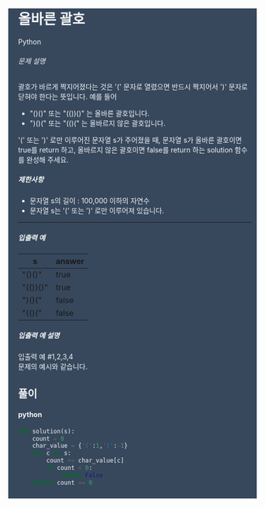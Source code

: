 <div style="background-color: #37485D !important; color:whitesmoke; padding:0 10px 10px 20px">

# 올바른 괄호

Python

###### 문제 설명

괄호가 바르게 짝지어졌다는 것은 '(' 문자로 열렸으면 반드시 짝지어서 ')' 문자로 닫혀야 한다는 뜻입니다. 예를 들어

-   "()()" 또는 "(())()" 는 올바른 괄호입니다.
-   ")()(" 또는 "(()(" 는 올바르지 않은 괄호입니다.

'(' 또는 ')' 로만 이루어진 문자열 s가 주어졌을 때, 문자열 s가 올바른 괄호이면 true를 return 하고, 올바르지 않은 괄호이면 false를 return 하는 solution 함수를 완성해 주세요.

##### 제한사항

-   문자열 s의 길이 : 100,000 이하의 자연수
-   문자열 s는 '(' 또는 ')' 로만 이루어져 있습니다.

* * * * *

##### 입출력 예

| s | answer |
| --- | --- |
| "()()" | true |
| "(())()" | true |
| ")()(" | false |
| "(()(" | false |

##### 입출력 예 설명

입출력 예 #1,2,3,4\
문제의 예시와 같습니다.

## 풀이

#### python

```python
def solution(s):
    count = 0
    char_value = {'(':1,')':-1}
    for c in s:
        count += char_value[c]
        if count < 0:
            return False
    return count == 0
```

</div>
